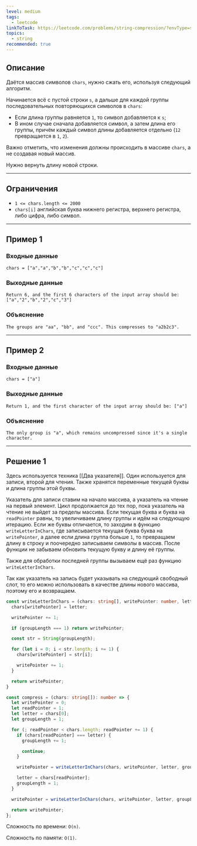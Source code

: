 ```yaml
---
level: medium
tags:
  - leetcode
linkToTask: https://leetcode.com/problems/string-compression/?envType=study-plan-v2&envId=leetcode-75
topics:
  - string
recommended: true
---
```

## Описание

Даётся массив символов `chars`, нужно сжать его, используя следующий алгоритм.

Начинается всё с пустой строки `s`, а дальше для каждой группы последовательных повторяющихся символов в `chars`:

- Если длина группы равняется `1`, то символ добавляется к `s`;
- В ином случае сначала добавляется символ, а затем длина его группы, причём каждый символ длины добавляется отдельно (`12` превращается в `1`, `2`).

Важно отметить, что изменения должны происходить в массиве `chars`, а не создавая новый массив.

Нужно вернуть длину новой строки.

---
## Ограничения

- `1 <= chars.length <= 2000`
- `chars[i]` английская буква нижнего регистра, верхнего регистра, либо цифра, либо символ.

---
## Пример 1

### Входные данные

```
chars = ["a","a","b","b","c","c","c"]
```
### Выходные данные

```
Return 6, and the first 6 characters of the input array should be: ["a","2","b","2","c","3"]
```
### Объяснение

```
The groups are "aa", "bb", and "ccc". This compresses to "a2b2c3".
```

---
## Пример 2

### Входные данные

```
chars = ["a"]
```
### Выходные данные

```
Return 1, and the first character of the input array should be: ["a"]
```
### Объяснение

```
The only group is "a", which remains uncompressed since it's a single character.
```

---
## Решение 1

Здесь используется техника [[Два указателя]]. Один используется для записи, второй для чтения. Также хранятся переменные текущей буквы и длина группы этой буквы.

Указатель для записи ставим на начало массива, а указатель на чтение на первый элемент. Цикл продолжается до тех пор, пока указатель на чтение не выйдет за пределы массива. Если текущая буква и буква на `readPointer` равны, то увеличиваем длину группы и идём на следующую итерацию. Если же буквы отличается, то заходим в функцию `writeLetterInChars`, где записывается текущая буква буква на `writePointer`, а далее если длина группа больше `1`, то превращаем длину в строку и поочередно записываем символы в массив. После функции не забываем обновить текущую букву и длину её группы.

Также для обработки последней группы вызываем ещё раз функцию `writeLetterInChars`.

Так как указатель на запись будет указывать на следующий свободный слот, то его можно использовать в качестве длины нового массива, поэтому его и возвращаем.

```typescript
const writeLetterInChars = (chars: string[], writePointer: number, letter: string, groupLength: number): number => {
  chars[writePointer] = letter;

  writePointer += 1;

  if (groupLength === 1) return writePointer;

  const str = String(groupLength);

  for (let i = 0; i < str.length; i += 1) {
    chars[writePointer] = str[i];

    writePointer += 1;
  }

  return writePointer;
}

const compress = (chars: string[]): number => {
  let writePointer = 0;
  let readPointer = 1;
  let letter = chars[0];
  let groupLength = 1;

  for (; readPointer < chars.length; readPointer += 1) {
    if (chars[readPointer] === letter) {
      groupLength += 1;

      continue;
    }

    writePointer = writeLetterInChars(chars, writePointer, letter, groupLength);

    letter = chars[readPointer];
    groupLength = 1;
  }

  writePointer = writeLetterInChars(chars, writePointer, letter, groupLength);

  return writePointer;
};
```

Сложность по времени: `O(n)`.

Сложность по памяти: `O(1)`.